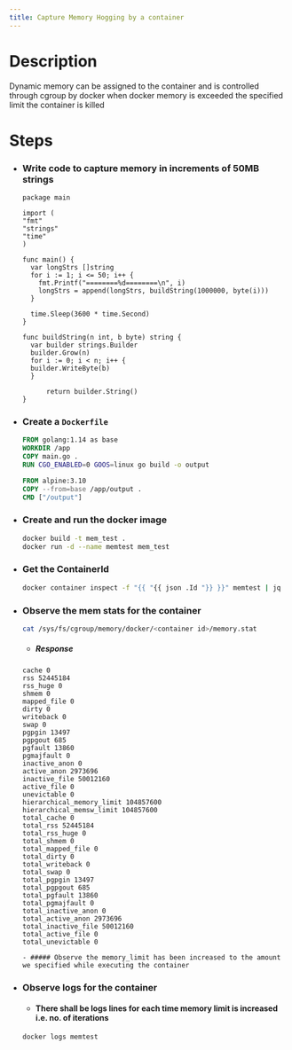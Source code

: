 ```yaml
---
title: Capture Memory Hogging by a container
---
```


# Description
Dynamic memory can be assigned to the container and is controlled through cgroup by docker
when docker memory is exceeded the specified limit the container is killed

# Steps
- ### Write code to capture memory in increments of 50MB strings 
  ```golang
  package main

  import (
  "fmt"
  "strings"
  "time"
  )
  
  func main() {
    var longStrs []string
    for i := 1; i <= 50; i++ {
      fmt.Printf("========%d========\n", i)
      longStrs = append(longStrs, buildString(1000000, byte(i)))
    }
    
    time.Sleep(3600 * time.Second)
  }
  
  func buildString(n int, b byte) string {
    var builder strings.Builder
    builder.Grow(n)
    for i := 0; i < n; i++ {
    builder.WriteByte(b)
    }
    
        return builder.String()
  }
  ```

- ### Create a `Dockerfile`
    ```dockerfile
    FROM golang:1.14 as base
    WORKDIR /app
    COPY main.go .
    RUN CGO_ENABLED=0 GOOS=linux go build -o output

    FROM alpine:3.10
    COPY --from=base /app/output .
    CMD ["/output"]
    ```

- ### Create and run the docker image 
    ```bash
    docker build -t mem_test .
    docker run -d --name memtest mem_test
    ```

- ### Get the ContainerId
    ```bash
    docker container inspect -f "{{ "{{ json .Id "}} }}" memtest | jq	
    ```

- ### Observe the mem stats for the container
    ```bash
    cat /sys/fs/cgroup/memory/docker/<container id>/memory.stat
    ```
    - ##### Response
    ```text
    cache 0
    rss 52445184
    rss_huge 0
    shmem 0
    mapped_file 0
    dirty 0
    writeback 0
    swap 0
    pgpgin 13497
    pgpgout 685
    pgfault 13860
    pgmajfault 0
    inactive_anon 0
    active_anon 2973696
    inactive_file 50012160
    active_file 0
    unevictable 0
    hierarchical_memory_limit 104857600
    hierarchical_memsw_limit 104857600
    total_cache 0
    total_rss 52445184
    total_rss_huge 0
    total_shmem 0
    total_mapped_file 0
    total_dirty 0
    total_writeback 0
    total_swap 0
    total_pgpgin 13497
    total_pgpgout 685
    total_pgfault 13860
    total_pgmajfault 0
    total_inactive_anon 0
    total_active_anon 2973696
    total_inactive_file 50012160
    total_active_file 0
    total_unevictable 0
    ```
      - ##### Observe the memory_limit has been increased to the amount we specified while executing the container

- ### Observe logs for the container
    - #### There shall be logs lines for each time memory limit is increased i.e. no. of iterations
    ```bash
    docker logs memtest
    ```
  
